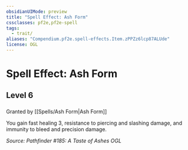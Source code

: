 ```yaml
---
obsidianUIMode: preview
title: "Spell Effect: Ash Form"
cssclasses: pf2e,pf2e-spell
tags:
  - trait/
aliases: "Compendium.pf2e.spell-effects.Item.zPPZz6lcp87ALUde"
license: OGL
---
```

# Spell Effect: Ash Form
## Level 6
### 






Granted by [[Spells/Ash Form|Ash Form]]

You gain fast healing 3, resistance to piercing and slashing damage, and immunity to bleed and precision damage.

*Source: Pathfinder #185: A Taste of Ashes*
*OGL*